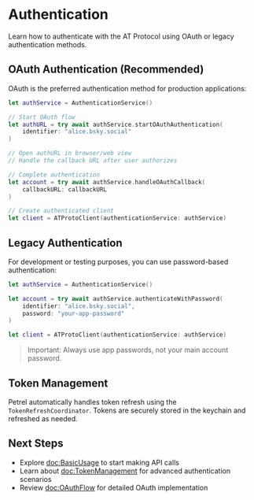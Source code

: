 # Authentication

Learn how to authenticate with the AT Protocol using OAuth or legacy authentication methods.

## OAuth Authentication (Recommended)

OAuth is the preferred authentication method for production applications:

```swift
let authService = AuthenticationService()

// Start OAuth flow
let authURL = try await authService.startOAuthAuthentication(
    identifier: "alice.bsky.social"
)

// Open authURL in browser/web view
// Handle the callback URL after user authorizes

// Complete authentication
let account = try await authService.handleOAuthCallback(
    callbackURL: callbackURL
)

// Create authenticated client
let client = ATProtoClient(authenticationService: authService)
```

## Legacy Authentication

For development or testing purposes, you can use password-based authentication:

```swift
let authService = AuthenticationService()

let account = try await authService.authenticateWithPassword(
    identifier: "alice.bsky.social",
    password: "your-app-password"
)

let client = ATProtoClient(authenticationService: authService)
```

> Important: Always use app passwords, not your main account password.

## Token Management

Petrel automatically handles token refresh using the `TokenRefreshCoordinator`. Tokens are securely stored in the keychain and refreshed as needed.

## Next Steps

- Explore <doc:BasicUsage> to start making API calls
- Learn about <doc:TokenManagement> for advanced authentication scenarios
- Review <doc:OAuthFlow> for detailed OAuth implementation
